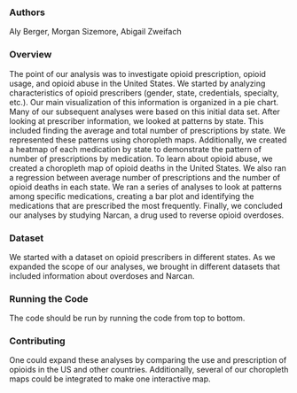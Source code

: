 ### Authors
Aly Berger, Morgan Sizemore, Abigail Zweifach

### Overview
   The point of our analysis was to investigate opioid prescription, opioid usage, and opioid abuse in the United States. We started by analyzing characteristics of opioid prescribers (gender, state, credentials, specialty, etc.). Our main visualization of this information is organized in a pie chart. Many of our subsequent analyses were based on this initial data set.
   After looking at prescriber information, we looked at patterns by state. This included finding the average and total number of prescriptions by state. We represented these patterns using choropleth maps. Additionally, we created a heatmap of each medication by state to demonstrate the pattern of number of prescriptions by medication.
   To learn about opioid abuse, we created a choropleth map of opioid deaths in the United States. We also ran a regression between average number of prescriptions and the number of opioid deaths in each state. We ran a series of analyses to look at patterns among specific medications, creating a bar plot and identifying the medications that are prescribed the most frequently.
   Finally, we concluded our analyses by studying Narcan, a drug used to reverse opioid overdoses.

### Dataset
We started with a dataset on opioid prescribers in different states. As we expanded the scope of our analyses, we brought in different datasets that included information about overdoses and Narcan.

### Running the Code
The code should be run by running the code from top to bottom.
    
### Contributing
One could expand these analyses by comparing the use and prescription of opioids in the US and other countries. Additionally, several of our choropleth maps could be integrated to make one interactive map.